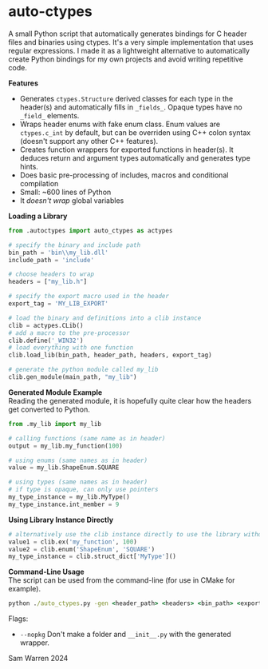 # auto-ctypes

A small Python script that automatically generates bindings for C header files and binaries using ctypes. It's a very simple implementation that uses regular expressions. I made it as a lightweight alternative to automatically create Python bindings for my own projects and avoid writing repetitive code.

**Features**    
- Generates `ctypes.Structure` derived classes for each type in the header(s) and automatically fills in `_fields_`. Opaque types have no `_field_` elements.    
- Wraps header enums with fake enum class. Enum values are `ctypes.c_int` by default, but can be overriden using C++ colon syntax (doesn't support any other C++ features).    
- Creates function wrappers for exported functions in header(s). It deduces return and argument types automatically and generates type hints.    
- Does basic pre-processing of includes, macros and conditional compilation     
- Small: ~600 lines of Python    
- It *doesn't wrap* global variables    

**Loading a Library**
```python
from .autoctypes import auto_ctypes as actypes

# specify the binary and include path
bin_path = 'bin\\my_lib.dll'
include_path = 'include'

# choose headers to wrap
headers = ["my_lib.h"]

# specify the export macro used in the header
export_tag = 'MY_LIB_EXPORT'

# load the binary and definitions into a clib instance
clib = actypes.CLib()
# add a macro to the pre-processor
clib.define('_WIN32')
# load everything with one function
clib.load_lib(bin_path, header_path, headers, export_tag)

# generate the python module called my_lib
clib.gen_module(main_path, "my_lib")

```
**Generated Module Example**    
Reading the generated module, it is hopefully quite clear how the headers get converted to Python.
```python
from .my_lib import my_lib

# calling functions (same name as in header)
output = my_lib.my_function(100)

# using enums (same names as in header)
value = my_lib.ShapeEnum.SQUARE

# using types (same names as in header)
# if type is opaque, can only use pointers
my_type_instance = my_lib.MyType()
my_type_instance.int_member = 9
```

**Using Library Instance Directly**
```python
# alternatively use the clib instance directly to use the library without creating a python module
value1 = clib.ex('my_function', 100)
value2 = clib.enum('ShapeEnum', 'SQUARE')
my_type_instance = clib.struct_dict['MyType']()
```


**Command-Line Usage**   
The script can be used from the command-line (for use in CMake for example).   
```cmd
python ./auto_ctypes.py -gen <header_path> <headers> <bin_path> <export_macro> <output_path> <gen_module_name> [flags]
```

Flags:   
- `--nopkg` Don't make a folder and `__init__.py` with the generated wrapper.


Sam Warren 2024